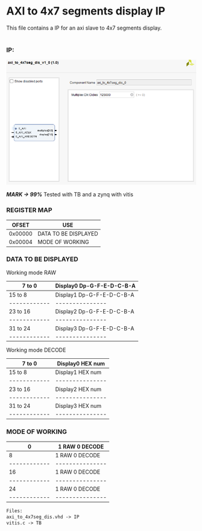 # AXI to 4x7 segments display IP
This file contains a IP for an axi slave to 4x7 segments display.<br>
<br>

### IP:
![IP](IP.png)

***MARK -> 99%***
Tested with TB and a zynq with vitis

### REGISTER MAP
|    OFSET     | USE |
|--------------|--------------|
| 0x00000      | DATA TO BE DISPLAYED      |
| 0x00004      | MODE OF WORKING      |

### DATA TO BE DISPLAYED

Working mode RAW

| 7 to 0     | Display0 Dp-G-F-E-D-C-B-A|
|------------|---------------|
| 15 to 8    | Display1 Dp-G-F-E-D-C-B-A|
|------------|---------------|
| 23 to 16   | Display2 Dp-G-F-E-D-C-B-A|
|------------|---------------|
| 31 to 24   | Display3 Dp-G-F-E-D-C-B-A|
|------------|---------------|

Working mode DECODE

| 7 to 0     | Display0 HEX num|
|------------|---------------|
| 15 to 8    | Display1 HEX num|
|------------|---------------|
| 23 to 16   | Display2 HEX num|
|------------|---------------|
| 31 to 24   | Display3 HEX num|
|------------|---------------|

### MODE OF WORKING 

| 0     | 1 RAW 0 DECODE|
|------------|---------------|
| 8    | 1 RAW 0 DECODE|
|------------|---------------|
| 16   | 1 RAW 0 DECODE|
|------------|---------------|
| 24   | 1 RAW 0 DECODE|
|------------|---------------|

```
Files:
axi_to_4x7seg_dis.vhd -> IP
vitis.c -> TB
```

<br>
